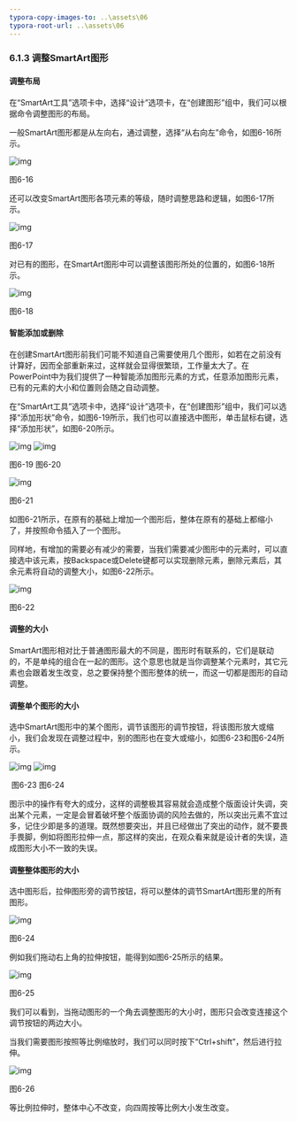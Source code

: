 ```yaml
---
typora-copy-images-to: ..\assets\06
typora-root-url: ..\assets\06
---
```


### 6.1.3  调整SmartArt图形

#### **调整布局**

在“SmartArt工具”选项卡中，选择“设计”选项卡，在“创建图形”组中，我们可以根据命令调整图形的布局。

一般SmartArt图形都是从左向右，通过调整，选择“从右向左”命令，如图6-16所示。

![img](/../../第六章特立独行.files/image090.jpg)

图6-16

还可以改变SmartArt图形各项元素的等级，随时调整思路和逻辑，如图6-17所示。

![img](/../../第六章特立独行.files/image091.jpg)

图6-17

对已有的图形，在SmartArt图形中可以调整该图形所处的位置的，如图6-18所示。

![img](/../../第六章特立独行.files/image092.jpg)

图6-18

#### **智能添加或删除**

在创建SmartArt图形前我们可能不知道自己需要使用几个图形，如若在之前没有计算好，因而全部重新来过，这样就会显得很繁琐，工作量太大了。在PowerPoint中为我们提供了一种智能添加图形元素的方式，任意添加图形元素，已有的元素的大小和位置则会随之自动调整。

在“SmartArt工具”选项卡中，选择“设计”选项卡，在“创建图形”组中，我们可以选择“添加形状”命令，如图6-19所示，我们也可以直接选中图形，单击鼠标右键，选择“添加形状”，如图6-20所示。

![img](/../../第六章特立独行.files/image093.png)         ![img](/../../第六章特立独行.files/image094.jpg)

  图6-19                    图6-20

![img](/../../第六章特立独行.files/image095.jpg)

图6-21

如图6-21所示，在原有的基础上增加一个图形后，整体在原有的基础上都缩小了，并按照命令插入了一个图形。

同样地，有增加的需要必有减少的需要，当我们需要减少图形中的元素时，可以直接选中该元素，按Backspace或Delete键都可以实现删除元素，删除元素后，其余元素将自动的调整大小，如图6-22所示。

![img](/../../第六章特立独行.files/image096.jpg)

图6-22

#### **调整的大小**

SmartArt图形相对比于普通图形最大的不同是，图形时有联系的，它们是联动的，不是单纯的组合在一起的图形。这个意思也就是当你调整某个元素时，其它元素也会跟着发生改变，总之要保持整个图形整体的统一，而这一切都是图形的自动调整。

#### **调整单个图形的大小**

选中SmartArt图形中的某个图形，调节该图形的调节按钮，将该图形放大或缩小，我们会发现在调整过程中，别的图形也在变大或缩小，如图6-23和图6-24所示。

![img](/../../第六章特立独行.files/image097.jpg)   ![img](/../../第六章特立独行.files/image098.jpg)

​                 图6-23                                   图6-24       

图示中的操作有夸大的成分，这样的调整极其容易就会造成整个版面设计失调，突出某个元素，一定是会冒着破坏整个版面协调的风险去做的，所以突出元素不宜过多，记住少即是多的道理。既然想要突出，并且已经做出了突出的动作，就不要畏手畏脚，例如将图形拉伸一点，那这样的突出，在观众看来就是设计者的失误，造成图形大小不一致的失误。

#### **调整整体图形的大小**

选中图形后，拉伸图形旁的调节按钮，将可以整体的调节SmartArt图形里的所有图形。

![img](/../../第六章特立独行.files/image099.jpg)

图6-24

例如我们拖动右上角的拉伸按钮，能得到如图6-25所示的结果。

![img](/../../第六章特立独行.files/image100.jpg)

图6-25

我们可以看到，当拖动图形的一个角去调整图形的大小时，图形只会改变连接这个调节按钮的两边大小。

当我们需要图形按照等比例缩放时，我们可以同时按下“Ctrl+shift”，然后进行拉伸。

![img](/../../第六章特立独行.files/image101.jpg)

图6-26

等比例拉伸时，整体中心不改变，向四周按等比例大小发生改变。